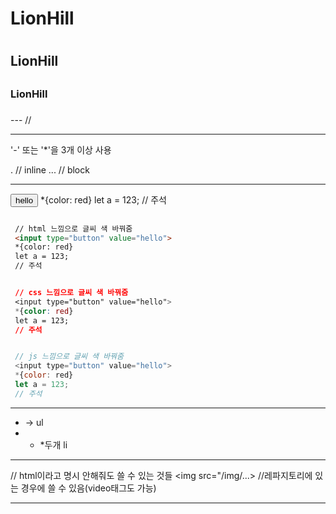 # LionHill <h1>
## LionHill <h2>
### LionHill <h3>

--- //<hr> '-' 또는 '*'을 3개 이상 사용 

. // inline
... // block

---

 <input type="button" value="hello">
 *{color: red}
 let a = 123;
 // 주석

```html

 // html 느낌으로 글씨 색 바꿔줌
 <input type="button" value="hello">
 *{color: red}
 let a = 123;
 // 주석

```

```css

 // css 느낌으로 글씨 색 바꿔줌
 <input type="button" value="hello">
 *{color: red}
 let a = 123;
 // 주석

```

```javascript

 // js 느낌으로 글씨 색 바꿔줌
 <input type="button" value="hello">
 *{color: red}
 let a = 123;
 // 주석

```
---

* -> ul
* *  *두개 li

---
 
// html이라고 명시 안해줘도 쓸 수 있는 것들
<img src="/img/...> //레파지토리에 있는 경우에 쓸 수 있음(video태그도 가능) 
<a>

---

